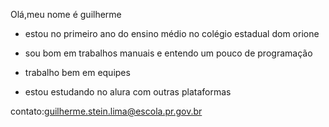 Olá,meu nome é guilherme

* estou no primeiro ano do ensino médio no colégio estadual dom orione

* sou bom em trabalhos manuais e entendo um pouco de programação

* trabalho bem em equipes

* estou estudando no alura com outras plataformas

contato:guilherme.stein.lima@escola.pr.gov.br
